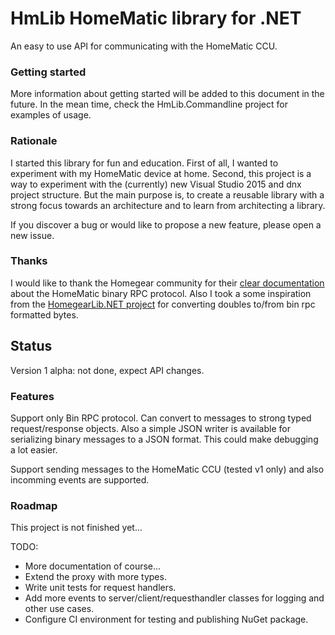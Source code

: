 # HmLib HomeMatic library for .NET
An easy to use API for communicating with the HomeMatic CCU.


### Getting started
More information about getting started will be added to this document in the future. In the mean time, check the HmLib.Commandline project for examples of usage.

### Rationale
I started this library for fun and education.
First of all, I wanted to experiment with my HomeMatic device at home.
Second, this project is a way to experiment with the (currently) new Visual Studio 2015 and dnx project structure.
But the main purpose is, to create a reusable library with a strong focus towards an architecture and to learn from architecting a library.

If you discover a bug or would like to propose a new feature, please open a new issue.


### Thanks
I would like to thank the Homegear community for their [clear documentation](https://www.homegear.eu/index.php/Homegear_Reference) about the HomeMatic binary RPC protocol.
Also I took a some inspiration from the [HomegearLib.NET project](https://github.com/Homegear/HomegearLib.NET) for converting doubles to/from bin rpc formatted bytes.

## Status
Version 1 alpha: not done, expect API changes.


### Features
Support only Bin RPC protocol. Can convert to messages to strong typed request/response objects.
Also a simple JSON writer is available for serializing binary messages to a JSON format. This could make debugging a lot easier.

Support sending messages to the HomeMatic CCU (tested v1 only) and also incomming events are supported.

### Roadmap

This project is not finished yet...

TODO:

* More documentation of course...
* Extend the proxy with more types.
* Write unit tests for request handlers.
* Add more events to server/client/requesthandler classes for logging and other use cases.
* Configure CI environment for testing and publishing NuGet package.